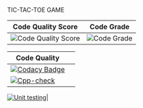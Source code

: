 


TIC-TAC-TOE GAME



|Code Quality Score| Code Grade |  
| ------------- | ------------- |
| ![Code Quality Score](https://www.code-inspector.com/project/27579/score/svg)| ![Code Grade](https://www.code-inspector.com/project/27579/status/svg)|



| Code Quality |                |
| ------------- | ------------- |
| [![Codacy Badge](https://app.codacy.com/project/badge/Grade/3e7da621bdc84d758a65b802afde36d5)](https://www.codacy.com/gh/vinay3099/STEPin_Tic-tac-toe-Game/dashboard?utm_source=github.com&amp;utm_medium=referral&amp;utm_content=vinay3099/STEPin_Tic-tac-toe-Game&amp;utm_campaign=Badge_Grade)
  |[![Cpp-check](https://github.com/vinay3099/STEPin_Tic-tac-toe-Game/actions/workflows/c-cpp.yml/badge.svg)](https://github.com/vinay3099/STEPin_Tic-tac-toe-Game/actions/workflows/c-cpp.yml)|

[![Unit testing](https://github.com/vinay3099/STEPin_Tic-tac-toe-Game/actions/workflows/unit_test.yml/badge.svg)](https://github.com/vinay3099/STEPin_Tic-tac-toe-Game/actions/workflows/unit_test.yml)|










